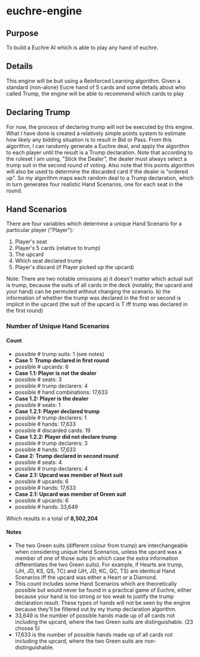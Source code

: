# euchre-engine

## Purpose
To build a Euchre AI which is able to play any hand of euchre. 

## Details
This engine will be buit using a Reinforced Learning algorithm. Given a standard (non-alone) Eucre hand of 5 cards and some details about who called Trump, the engine will be able to recommend which cards to play 

## Declaring Trump
For now, the process of declaring trump will not be executed by this engine. What I have done is created a relatively simple points system to estimate how likely any bidding situation is to result in Bid or Pass. From this algorithm, I can randomly generate a Euchre deal, and apply the algorithm to each player until the result is a Trump declaration. Note that according to the ruleset I am using, "Stick the Dealer", the dealer must always select a trump suit in the second round of voting. Also note that this points algorithm will also be used to determine the discarded card if the dealer is "ordered up". So my algorithm maps each random deal to a Trump declaration, which in turn generates four realistic Hand Scenarios, one for each seat in the round.

## Hand Scenarios
There are four variables which determine a unique Hand Scenario for a particular player ("Player"):
1. Player's seat
2. Player's 5 cards (relative to trump)
3. The upcard
4. Which seat declared trump
5. Player's discard (if Player picked up the upcard)

Note: There are two notable omissions
a) it doesn't matter which actual suit is trump, because the suits of all cards in the deck (notably, the upcard and your hand) can be permuted without changing the scenario.
b) the information of whether the trump was declared in the first or second is implicit in the upcard (the suit of the upcard is T iff trump was declared in the first round)

### Number of Unique Hand Scenarios

#### Count
- possible # trump suits: 1 (see notes)
- **Case 1: Trump declared in first round**
- possible # upcards: 6
- **Case 1.1: Player is not the dealer**
- possible # seats: 3
- possible # trump declarers: 4
- possible # hand combinations: 17,633
- **Case 1.2: Player is the dealer**
- possible # seats: 1
- **Case 1.2.1: Player declared trump**
- possible # trump declarers: 1
- possible # hands: 17,633
- possible # discarded cards: 19
- **Case 1.2.2: Player did not declare trump**
- possible # trump declarers: 3
- possible # hands: 17,633
- **Case 2: Trump declared in second round**
- possible # seats: 4
- possible # trump declarers: 4
- **Case 2.1: Upcard was member of Next suit**
- possible # upcards: 6
- possible # hands: 17,633
- **Case 2.1: Upcard was member of Green suit**
- possible # upcards: 6
- possible # hands: 33,649

Which results in a total of **8,502,204**

#### Notes
- The two Green suits (different colour from trump) are interchangeable when considering unique Hand Scenarios, unless the upcard was a member of one of those suits (in which case the extra information differentiates the two Green suits). For example, if Hearts are trump, (JH, JD, KS, QS, TC) and (JH, JD, KC, QC, TS) are identical Hand Scenarios iff the upcard was either a Heart or a Diamond.
- This count includes some Hand Scenarios which are theoretically possible but would never be found in a practical game of Euchre, either because your hand is too strong or too weak to justify the trump declaration result. These types of hands will not be seen by the engine because they'll be filtered out by my trump declaration algorithm.
- 33,649 is the number of possible hands made up of all cards not including the upcard, where the two Green suits are distinguishable. (23 choose 5)
- 17,633 is the number of possible hands made up of all cards not including the upcard, where the two Green suits are non-distinguishable.
